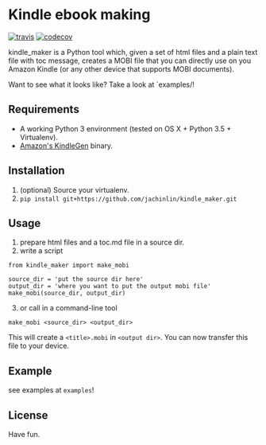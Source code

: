 # Kindle ebook making

[![travis](https://api.travis-ci.org/jachinlin/kindle_maker.svg?branch=master)](https://travis-ci.org/jachinlin/kindle_maker)
[![codecov](https://codecov.io/gh/jachinlin/kindle_maker/branch/master/graph/badge.svg)](https://codecov.io/gh/jachinlin/kindle_maker)


kindle_maker is a Python tool which, given a set of html files and a plain text file with toc message,
creates a MOBI file that you can directly use on you Amazon Kindle (or any other
device that supports MOBI documents).

Want to see what it looks like? Take a look at `examples/!


## Requirements

* A working Python 3 environment (tested on OS X + Python 3.5 + Virtualenv).
* [Amazon's KindleGen](https://www.amazon.com/gp/feature.html?ie=UTF8&docId=1000765211)
  binary.

## Installation

1. (optional) Source your virtualenv.
2. `pip install git+https://github.com/jachinlin/kindle_maker.git`

## Usage

1. prepare html files and a toc.md file in a source dir.
2. write a script

```
from kindle_maker import make_mobi

source_dir = 'put the source dir here'
output_dir = 'where you want to put the output mobi file'
make_mobi(source_dir, output_dir)

```

3. or call in a command-line tool

```
make_mobi <source_dir> <output_dir>
```
This will create a `<title>.mobi` in `<output dir>`. You can now transfer this
file to your device.

## Example

see examples at `examples`!


## License

Have fun.
